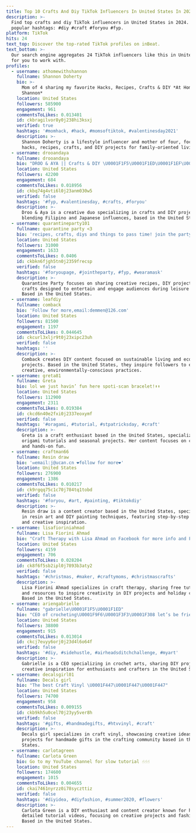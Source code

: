 ```yaml
---
title: Top 10 Crafts And Diy TikTok Influencers In United States In 2024
description: >-
  Find top crafts and diy TikTok influencers in United States in 2024. Most
  popular hashtags: #diy #craft #foryou #fyp.
platform: TikTok
hits: 24
text_top: Discover the top-rated TikTok profiles on inBeat.
text_bottom: >-
  Our search engine aggregates 24 TikTok influencers like this in United States
  for you to work with.
profiles:
  - username: athomewithshannon
    fullname: Shannon Doherty
    bio: >-
      Mom of 4 sharing my favorite Hacks, Recipes, Crafts & DIY *At Home With
      Shannon*
    location: United States
    followers: 585900
    engagement: 961
    commentsToLikes: 0.013401
    id: ckbragilvor8y0j238hi3ksxj
    verified: true
    hashtags: '#momhack, #hack, #momsoftiktok, #valentinesday2021'
    description: >-
      Shannon Doherty is a lifestyle influencer and mother of four, focusing on
      hacks, recipes, crafts, and DIY projects for family-oriented living.
  - username: drooandaya
    fullname: drooandaya
    bio: "DROO & AYA || Crafts & DIY \U0001F1F5\U0001F1ED\U0001F1EF\U0001F1F5"
    location: United States
    followers: 42200
    engagement: 684
    commentsToLikes: 0.018956
    id: ckbq74g4vti6l0j23anm030w5
    verified: false
    hashtags: '#fyp, #valentinesday, #crafts, #foryou'
    description: >-
      Droo & Aya is a creative duo specializing in crafts and DIY projects,
      blending Filipino and Japanese influences, based in the United States.
  - username: quarantineparty101
    fullname: quarantine party <3
    bio: 'recipes, crafts, diys and things to pass time! join the party ☆'
    location: United States
    followers: 31000
    engagement: 1633
    commentsToLikes: 0.0406
    id: ckbkn6fjgh5tn0j2359frecsp
    verified: false
    hashtags: '#foryoupage, #jointheparty, #fyp, #wearamask'
    description: >-
      Quarantine Party focuses on sharing creative recipes, DIY projects, and
      crafts designed to entertain and engage audiences during leisure time.
      Based in the United States.
  - username: leafdiy
    fullname: comback
    bio: 'Follow for more,email:demmen@126.com'
    location: United States
    followers: 81500
    engagement: 1197
    commentsToLikes: 0.044645
    id: ckcurl3xljr9t0j23xipc23uh
    verified: false
    hashtags: ''
    description: >-
      Comback creates DIY content focused on sustainable living and eco-friendly
      projects. Based in the United States, they inspire followers to engage in
      creative, environmentally-conscious practices.
  - username: greta81
    fullname: Greta
    bio: lol we just havin’ fun here spoti-scan bracelet!⬇️⬇️
    location: United States
    followers: 112900
    engagement: 2311
    commentsToLikes: 0.019384
    id: ckcd6n40e2fxi0j2337eoxymf
    verified: false
    hashtags: '#oragami, #tutorial, #stpatricksday, #craft'
    description: >-
      Greta is a craft enthusiast based in the United States, specializing in
      origami tutorials and seasonal projects. Her content focuses on creativity
      and hands-on fun.
  - username: craftman66
    fullname: Resin draw
    bio: '✉️email:j@ucan.cn ❤️follow for more❤️'
    location: United States
    followers: 276900
    engagement: 1386
    commentsToLikes: 0.010217
    id: ck9rgqq75c1c70j784tq1tobd
    verified: false
    hashtags: '#foryou, #art, #painting, #tiktokdiy'
    description: >-
      Resin draw is a content creator based in the United States, specializing
      in resin art and DIY painting techniques, featuring step-by-step tutorials
      and creative inspiration.
  - username: lisafioriniahmad
    fullname: Lisa Fiorini Ahmad
    bio: "Craft Therapy with Lisa Ahmad on Facebook for more info and FREE tutorials \U0001F497"
    location: United States
    followers: 4159
    engagement: 706
    commentsToLikes: 0.028204
    id: ck8f6f5sb2ipl0j7893b3aty2
    verified: false
    hashtags: '#christmas, #maker, #craftymoms, #christmascrafts'
    description: >-
      Lisa Fiorini Ahmad specializes in craft therapy, sharing free tutorials
      and resources to inspire creativity in DIY projects and holiday crafts.
      Based in the United States.
  - username: ariengabrielle
    fullname: "gabrielle\U0001F1F5\U0001F1ED"
    bio: "CEO of crocheting\U0001F9F6\U0001F3F3️‍\U0001F308 let’s be friends on insta\U0001F970"
    location: United States
    followers: 38800
    engagement: 915
    commentsToLikes: 0.013014
    id: ckcj7euyy6orj0j23d4l6o64f
    verified: false
    hashtags: '#diy, #sidehustle, #airheadsditchchallenge, #myart'
    description: >-
      Gabrielle is a CEO specializing in crochet arts, sharing DIY projects and
      creative inspiration for enthusiasts and crafters in the United States.
  - username: decalsgirl01
    fullname: Decals girl
    bio: "The best Craft Vinyl \U0001F447\U0001F447\U0001F447"
    location: United States
    followers: 74700
    engagement: 958
    commentsToLikes: 0.009155
    id: ckb9kh5u0cel70j23yy5ver8h
    verified: false
    hashtags: '#gifts, #handmadegifts, #htvvinyl, #craft'
    description: >-
      Decals girl specializes in craft vinyl, showcasing creative ideas and
      projects for handmade gifts in the crafting community based in the United
      States.
  - username: carlotagreen
    fullname: Carlota Green
    bio: Go to my YouTube channel for slow tutorial ☝️☝️☝️
    location: United States
    followers: 174600
    engagement: 1015
    commentsToLikes: 0.004655
    id: ckai7461nyrzz0i78syczttiz
    verified: false
    hashtags: '#diyidea, #diyfashion, #summer2020, #flowers'
    description: >-
      Carlota Green is a DIY enthusiast and content creator known for her
      detailed tutorial videos, focusing on creative projects and fashion ideas.
      Based in the United States.
---
```



